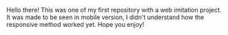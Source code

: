 Hello there! This was one of my first repository with a web imitation project. It was made to be seen in mobile version, I didn't understand how the responsive method worked yet. Hope you enjoy!
